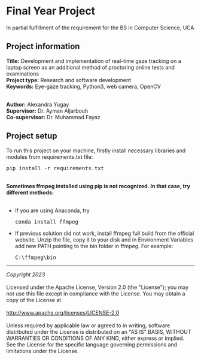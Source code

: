 # Final Year Project
In partial fulfillment of the requirement for the BS in Computer Science, UCA

## Project information 
<b>Title:</b> Development and implementation of real-time gaze tracking on a laptop screen as an additional method of proctoring online tests and examinations<br>
<b>Project type:</b> Research and software development<br>
<b>Keywords:</b> Eye-gaze tracking, Python3, web camera, OpenCV<br><br>

<b>Author:</b> Alexandra Yugay<br>
<b>Supervisor:</b> Dr. Ayman Aljarbouh<br>
<b>Co-supervisor:</b> Dr. Muhammad Fayaz<br>

## Project setup
To run this project on your machine, firstly install necessary libraries and modules from requirements.txt file: <br>
<pre>
pip install -r requirements.txt
</pre>
<br>
<b>Sometimes ffmpeg installed using pip is not recognized. In that case, try different methods:</b><br><br>
<ul>
    <li> If you are using Anaconda, try <pre>conda install ffmpeg</pre></li>
    <li> If previous solution did not work, install ffmpeg full build from the official website. Unzip the file, copy it to your disk and in Environment Variables add new PATH pointing to the bin folder in ffmpeg. For example: <pre>C:\ffmpeg\bin </pre></li>
</ul>

____________________________________________
<i>Copyright 2023</i><br>
<br>
Licensed under the Apache License, Version 2.0 (the "License");
you may not use this file except in compliance with the License.
You may obtain a copy of the License at<br>
<br>
    http://www.apache.org/licenses/LICENSE-2.0<br>
<br>
Unless required by applicable law or agreed to in writing, software
distributed under the License is distributed on an "AS IS" BASIS,
WITHOUT WARRANTIES OR CONDITIONS OF ANY KIND, either express or implied.
See the License for the specific language governing permissions and
limitations under the License.




